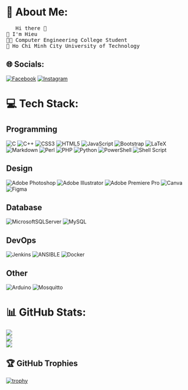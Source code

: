 
# 💫 About Me:
<pre>
   Hi there 👋
🏫 I'm Hieu
👨‍💻 Computer Engineering College Student  
🏫 Ho Chi Minh City University of Technology
</pre>

## 🌐 Socials:

[![Facebook](https://img.shields.io/badge/Facebook-%231877F2.svg?logo=Facebook&logoColor=white)](https://facebook.com/hieu.nguyen301203) [![Instagram](https://img.shields.io/badge/Instagram-%23E4405F.svg?logo=Instagram&logoColor=white)](https://instagram.com/_hhieu.ng_) 

# 💻 Tech Stack:
## Programming 
![C](https://img.shields.io/badge/c-%2300599C.svg?style=flat&logo=c&logoColor=white) ![C++](https://img.shields.io/badge/c++-%2300599C.svg?style=flat&logo=c%2B%2B&logoColor=white) ![CSS3](https://img.shields.io/badge/css3-%231572B6.svg?style=flat&logo=css3&logoColor=white) ![HTML5](https://img.shields.io/badge/html5-%23E34F26.svg?style=flat&logo=html5&logoColor=white) ![JavaScript](https://img.shields.io/badge/javascript-%23323330.svg?style=flat&logo=javascript&logoColor=%23F7DF1E) ![Bootstrap](https://img.shields.io/badge/bootstrap-%238511FA.svg?style=flat&logo=bootstrap&logoColor=white) ![LaTeX](https://img.shields.io/badge/latex-%23008080.svg?style=flat&logo=latex&logoColor=white) ![Markdown](https://img.shields.io/badge/markdown-%23000000.svg?style=flat&logo=markdown&logoColor=white) ![Perl](https://img.shields.io/badge/perl-%2339457E.svg?style=flat&logo=perl&logoColor=white) ![PHP](https://img.shields.io/badge/php-%23777BB4.svg?style=flat&logo=php&logoColor=white) ![Python](https://img.shields.io/badge/python-3670A0?style=flat&logo=python&logoColor=ffdd54) ![PowerShell](https://img.shields.io/badge/PowerShell-%235391FE.svg?style=flat&logo=powershell&logoColor=white) ![Shell Script](https://img.shields.io/badge/shell_script-%23121011.svg?style=flat&logo=gnu-bash&logoColor=white)  

## Design  
![Adobe Photoshop](https://img.shields.io/badge/adobe%20photoshop-%2331A8FF.svg?style=flat&logo=adobe%20photoshop&logoColor=white) ![Adobe Illustrator](https://img.shields.io/badge/adobe%20illustrator-%23FF9A00.svg?style=flat&logo=adobe%20illustrator&logoColor=white) ![Adobe Premiere Pro](https://img.shields.io/badge/Adobe%20Premiere%20Pro-9999FF.svg?style=flat&logo=Adobe%20Premiere%20Pro&logoColor=white) ![Canva](https://img.shields.io/badge/Canva-%2300C4CC.svg?style=flat&logo=Canva&logoColor=white) ![Figma](https://img.shields.io/badge/figma-%23F24E1E.svg?style=flat&logo=figma&logoColor=white) 

## Database  
![MicrosoftSQLServer](https://img.shields.io/badge/Microsoft%20SQL%20Server-CC2927?style=flat&logo=microsoft%20sql%20server&logoColor=white) ![MySQL](https://img.shields.io/badge/mysql-%2300000f.svg?style=flat&logo=mysql&logoColor=white) 

## DevOps 
![Jenkins](https://img.shields.io/badge/jenkins-%232C5263.svg?style=flat&logo=jenkins&logoColor=white)  ![ANSIBLE](https://img.shields.io/badge/ansible-%231A1918.svg?style=flat&logo=ansible&logoColor=white) ![Docker](https://img.shields.io/badge/docker-%230db7ed.svg?style=flat&logo=docker&logoColor=white)

## Other
![Arduino](https://img.shields.io/badge/-Arduino-00979D?style=flat&logo=Arduino&logoColor=white) ![Mosquitto](https://img.shields.io/badge/mosquitto-%233C5280.svg?style=flat&logo=eclipsemosquitto&logoColor=white)

# 📊 GitHub Stats:
![](https://github-readme-stats.vercel.app/api?username=hieubexi&theme=great-gatsby&hide_border=true&include_all_commits=true&count_private=false)<br>
![](https://github-readme-streak-stats.herokuapp.com/?user=hieubexi&theme=great-gatsby&hide_border=true)<br>
![](https://github-readme-stats.vercel.app/api/top-langs/?username=hieubexi&theme=great-gatsby&hide_border=true&include_all_commits=true&count_private=false&layout=compact)<br>



## 🏆 GitHub Trophies
[![trophy](https://github-profile-trophy.vercel.app/?username=hieubexi&theme=gruvbox&no-frame=true&margin-w=15&margin-h=15&title=MultiLanguage,Commits,Repositories,Experience,Stars)](https://github.com/hieubexi/github-profile-trophy)


<!-- Proudly created with GPRM ( https://gprm.itsvg.in ) -->
